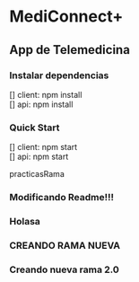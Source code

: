 # MediConnect+

## App de Telemedicina

### Instalar dependencias

[] client: npm install </br>
[] api: npm install

### Quick Start

[] client: npm start </br>
[] api: npm start

 practicasRama
### Modificando Readme!!!

### Holasa

### CREANDO RAMA NUEVA

### Creando nueva rama 2.0

